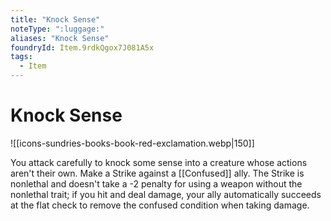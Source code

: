 ```yaml
---
title: "Knock Sense"
noteType: ":luggage:"
aliases: "Knock Sense"
foundryId: Item.9rdkQgox7J081A5x
tags:
  - Item
---
```


# Knock Sense
![[icons-sundries-books-book-red-exclamation.webp|150]]

You attack carefully to knock some sense into a creature whose actions aren't their own. Make a Strike against a [[Confused]] ally. The Strike is nonlethal and doesn't take a -2 penalty for using a weapon without the nonlethal trait; if you hit and deal damage, your ally automatically succeeds at the flat check to remove the confused condition when taking damage.
